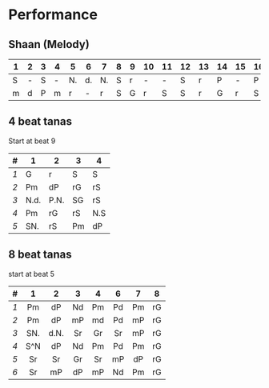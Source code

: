# Performance

## Shaan (Melody)

| 1 | 2 | 3 | 4 | 5 | 6 | 7 | 8 | 9 | 10 | 11 | 12 | 13 | 14 | 15 | 16 |
| - | - | - | - | - | - | - | - |- | - | - | - |- | - | - | - |
| S | - | S | - | N.| d.| N.| S | r| - | - | S | r| P | - | P |
| m | d | P | m | r | - | r | S | G| r | S | S | r| G | r | S |

## 4 beat tanas

Start at beat 9

| # | 1 | 2 | 3 | 4 |
| - | - | - | - | - |
| *1* | G | r | S | S |
| *2* | Pm | dP | rG | rS |
| *3* | N.d. | P.N. | SG | rS |
| *4* | Pm | rG | rS | N.S |
| *5* | SN. | rS | Pm | dP |

## 8 beat tanas

start at beat 5

| # | 1 | 2 | 3 | 4 | 6 | 7 | 8 |
| :- | :-: | :-: | :-: | :-: | :-: | :-: | :-: |
| *1* | Pm | dP | Nd | Pm | Pd | Pm | rG | rS |
| *2* | Pm | dP | mP | md | Pd | mP | rG | rS |
| *3* | SN.| d.N.| Sr | Gr | Sr | mP | rG | rS |
| *4* | S^N | dP  | Nd | Pm | Pd | Pm | rG | rS |
| *5* | Sr | Sr  |Gr | Sr | mP | dP | rG | rS |
| *6* | Sr | mP  |dP | mP | Nd | Pm | rG | rS |
